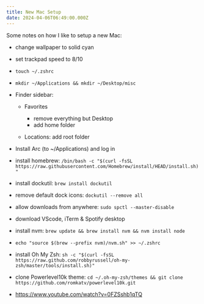```yaml
---
title: New Mac Setup
date: 2024-04-06T06:49:00.000Z
---
```

Some notes on how I like to setup a new Mac:

* change wallpaper to solid cyan
* set trackpad speed to 8/10
* `touch ~/.zshrc`
* `mkdir ~/Applications && mkdir ~/Desktop/misc`
* Finder sidebar:

  * Favorites

    * remove everything but Desktop
    * add home folder
  * Locations: add root folder
* Install Arc (to ~/Applications) and log in
* install homebrew: `/bin/bash -c "$(curl -fsSL https://raw.githubusercontent.com/Homebrew/install/HEAD/install.sh)"`
* install dockutil: `brew install dockutil`
* remove default dock icons: `dockutil --remove all`
* allow downloads from anywhere: `sudo spctl --master-disable`
* download VScode, iTerm & Spotify desktop
* install nvm: `brew update && brew install nvm && nvm install node`
* `echo "source $(brew --prefix nvm)/nvm.sh" >> ~/.zshrc`
* install Oh My Zsh: `sh -c "$(curl -fsSL https://raw.github.com/robbyrussell/oh-my-zsh/master/tools/install.sh)"`
* clone Powerlevel10k theme: `cd ~/.oh-my-zsh/themes && git clone https://github.com/romkatv/powerlevel10k.git`
* https://www.youtube.com/watch?v=0FZSshb1qTQ
